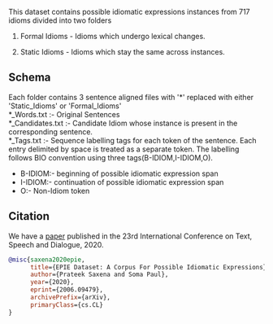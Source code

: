 This dataset contains possible idiomatic expressions instances from 717 idioms divided into two folders

1. Formal Idioms - Idioms which undergo lexical changes.

2. Static Idioms - Idioms which stay the same across instances.

## Schema
Each folder contains 3 sentence aligned files with '*' replaced with either 'Static_Idioms' or 'Formal_Idioms'  
*_Words.txt :- Original Sentences  
*_Candidates.txt :- Candidate Idiom whose instance is present in the corresponding sentence.  
*_Tags.txt :- Sequence labelling tags for each token of the sentence. Each entry delimited by space is treated as a separate token. The labelling follows BIO convention using three tags(B-IDIOM,I-IDIOM,O).  
  * B-IDIOM:- beginning of possible idiomatic expression span
  * I-IDIOM:- continuation of possible idiomatic expression span
  * O:- Non-Idiom token  
  
## Citation

We have a [paper](https://arxiv.org/abs/2006.09479) published in the 23rd International Conference on Text, Speech and Dialogue, 2020.
```bibtex
@misc{saxena2020epie,
      title={EPIE Dataset: A Corpus For Possible Idiomatic Expressions}, 
      author={Prateek Saxena and Soma Paul},
      year={2020},
      eprint={2006.09479},
      archivePrefix={arXiv},
      primaryClass={cs.CL}
}
```
